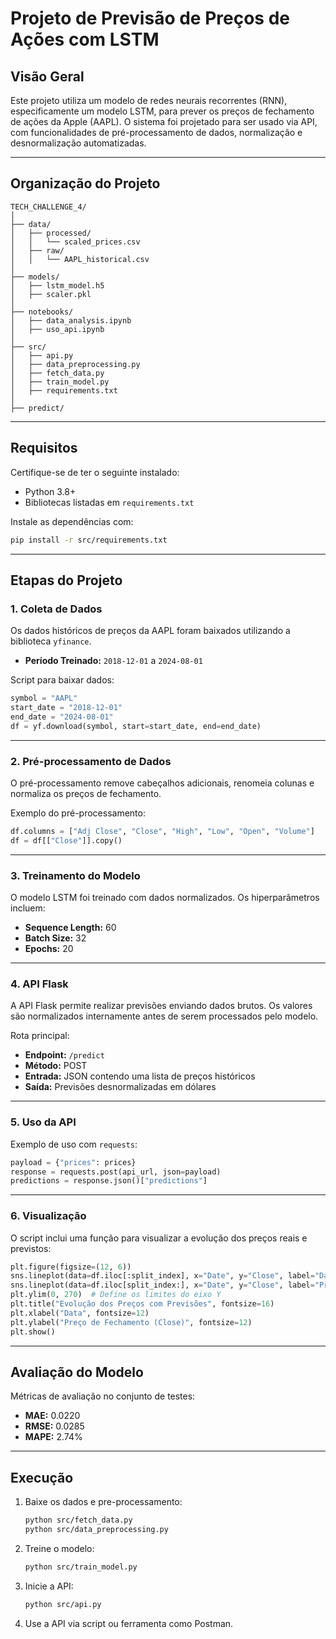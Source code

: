 # Projeto de Previsão de Preços de Ações com LSTM

## Visão Geral

Este projeto utiliza um modelo de redes neurais recorrentes (RNN), especificamente um modelo LSTM, para prever os preços de fechamento de ações da Apple (AAPL). O sistema foi projetado para ser usado via API, com funcionalidades de pré-processamento de dados, normalização e desnormalização automatizadas.

---

## Organização do Projeto

```
TECH_CHALLENGE_4/
│
├── data/
│   ├── processed/
│   │   └── scaled_prices.csv
│   ├── raw/
│   │   └── AAPL_historical.csv
│
├── models/
│   ├── lstm_model.h5
│   ├── scaler.pkl
│
├── notebooks/
│   ├── data_analysis.ipynb
│   ├── uso_api.ipynb
│
├── src/
│   ├── api.py
│   ├── data_preprocessing.py
│   ├── fetch_data.py
│   ├── train_model.py
│   ├── requirements.txt
│
├── predict/
```

---

## Requisitos

Certifique-se de ter o seguinte instalado:
- Python 3.8+
- Bibliotecas listadas em `requirements.txt`

Instale as dependências com:
```bash
pip install -r src/requirements.txt
```

---

## Etapas do Projeto

### 1. Coleta de Dados
Os dados históricos de preços da AAPL foram baixados utilizando a biblioteca `yfinance`.

- **Período Treinado:** `2018-12-01` a `2024-08-01`

Script para baixar dados:
```python
symbol = "AAPL"
start_date = "2018-12-01"
end_date = "2024-08-01"
df = yf.download(symbol, start=start_date, end=end_date)
```

---

### 2. Pré-processamento de Dados
O pré-processamento remove cabeçalhos adicionais, renomeia colunas e normaliza os preços de fechamento.

Exemplo do pré-processamento:
```python
df.columns = ["Adj Close", "Close", "High", "Low", "Open", "Volume"]
df = df[["Close"]].copy()
```

---

### 3. Treinamento do Modelo
O modelo LSTM foi treinado com dados normalizados. Os hiperparâmetros incluem:
- **Sequence Length:** 60
- **Batch Size:** 32
- **Epochs:** 20

---

### 4. API Flask
A API Flask permite realizar previsões enviando dados brutos. Os valores são normalizados internamente antes de serem processados pelo modelo.

Rota principal:
- **Endpoint:** `/predict`
- **Método:** POST
- **Entrada:** JSON contendo uma lista de preços históricos
- **Saída:** Previsões desnormalizadas em dólares

---

### 5. Uso da API
Exemplo de uso com `requests`:
```python
payload = {"prices": prices}
response = requests.post(api_url, json=payload)
predictions = response.json()["predictions"]
```

---

### 6. Visualização
O script inclui uma função para visualizar a evolução dos preços reais e previstos:

```python
plt.figure(figsize=(12, 6))
sns.lineplot(data=df.iloc[:split_index], x="Date", y="Close", label="Dados Reais", color="blue")
sns.lineplot(data=df.iloc[split_index:], x="Date", y="Close", label="Previsões", color="orange")
plt.ylim(0, 270)  # Define os limites do eixo Y
plt.title("Evolução dos Preços com Previsões", fontsize=16)
plt.xlabel("Data", fontsize=12)
plt.ylabel("Preço de Fechamento (Close)", fontsize=12)
plt.show()
```

---

## Avaliação do Modelo

Métricas de avaliação no conjunto de testes:
- **MAE:** 0.0220
- **RMSE:** 0.0285
- **MAPE:** 2.74%

---

## Execução

1. Baixe os dados e pre-processamento:
   ```bash
   python src/fetch_data.py
   python src/data_preprocessing.py
   ```

2. Treine o modelo:
   ```bash
   python src/train_model.py
   ```

3. Inicie a API:
   ```bash
   python src/api.py
   ```

4. Use a API via script ou ferramenta como Postman.